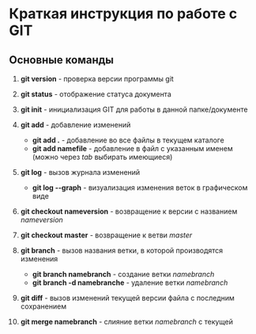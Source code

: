 # Краткая инструкция по работе с GIT

## Основные команды

1. **git version** - проверка версии программы git

2. **git status** - отображение статуса документа

3. **git init** - инициализация GIT для работы в данной папке/документе

4. **git add** - добавление изменений
     * **git add .** - добавление во все файлы в текущем каталоге
     * **git add namefile** - добавление в файл с указанным именем (можно через *tab* выбирать имеющиеся)

5. **git log** - вызов журнала изменений

     * __git log --graph__ - визуализация изменения веток в графическом виде

6. **git checkout nameversion** - возвращение к версии с названием *nameversion*
7. **git checkout master** - возвращение к ветви *master*
8. **git branch** - вызов названия ветки, в которой производятся изменения

    * __git branch namebranch__ - создание ветки *namebranch*
    * __git branch -d namebranche__ - удаление ветки *namebranch*

9. **git diff** - вызов изменений текущей версии файла с последним сохранением

10. **git merge namebranch** - слияние ветки *namebranch* с текущей